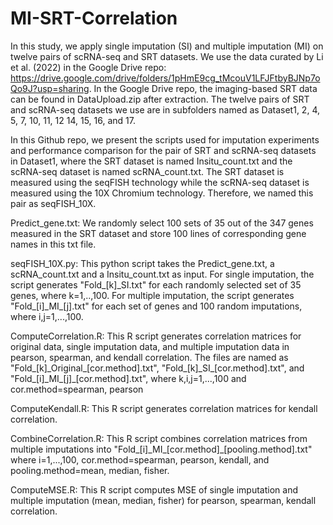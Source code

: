 # MI-SRT-Correlation

In this study, we apply single imputation (SI) and multiple imputation (MI) on twelve pairs of scRNA-seq and SRT datasets. We use the data curated by Li et al. (2022) in the Google Drive repo: https://drive.google.com/drive/folders/1pHmE9cg_tMcouV1LFJFtbyBJNp7oQo9J?usp=sharing. In the Google Drive repo, the imaging-based SRT data can be found in DataUpload.zip after extraction. The twelve pairs of SRT and scRNA-seq datasets we use are in subfolders named as Dataset1, 2, 4, 5, 7, 10, 11, 12 14, 15, 16, and 17. 

In this Github repo, we present the scripts used for imputation experiments and performance comparison for the pair of SRT and scRNA-seq datasets in Dataset1, where the SRT dataset is named Insitu_count.txt and the scRNA-seq dataset is named scRNA_count.txt. The SRT dataset is measured using the seqFISH technology while the scRNA-seq dataset is measured using the 10X Chromium technology. Therefore, we named this pair as seqFISH_10X.

Predict_gene.txt: We randomly select 100 sets of 35 out of the 347 genes measured in the SRT dataset and store 100 lines of corresponding gene names in this txt file.

seqFISH_10X.py: This python script takes the Predict_gene.txt, a scRNA_count.txt and a Insitu_count.txt as input. For single imputation, the script generates "Fold\_[k]\_SI.txt" for each randomly selected set of 35 genes, where k=1,..,100. For multiple imputation, the script generates "Fold\_[i]\_MI\_[j].txt" for each set of genes and 100 random imputations, where i,j=1,...,100.

ComputeCorrelation.R: This R script generates correlation matrices for original data, single imputation data, and multiple imputation data in pearson, spearman, and kendall correlation. The files are named as "Fold\_[k]\_Original\_[cor.method].txt", "Fold\_[k]\_SI\_[cor.method].txt", and "Fold\_[i]\_MI\_[j]\_[cor.method].txt", where k,i,j=1,...,100 and cor.method=spearman, pearson

ComputeKendall.R: This R script generates correlation matrices for kendall correlation.

CombineCorrelation.R: This R script combines correlation matrices from multiple imputations into "Fold\_[i]\_MI\_[cor.method]\_[pooling.method].txt" where i=1,...,100, cor.method=spearman, pearson, kendall, and pooling.method=mean, median, fisher.

ComputeMSE.R: This R script computes MSE of single imputation and multiple imputation (mean, median, fisher) for pearson, spearman, kendall correlation.





 